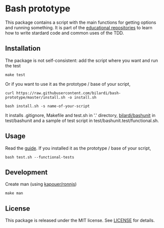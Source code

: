 # Bash prototype

This package contains a script with the main functions for getting options and running something.
It is part of the [educational repositories](https://github.com/pandle/materials) to learn how to write stardard code and common uses of the TDD.

## Installation

The package is not self-consistent: add the script where you want and run the test

    make test

Or if you want to use it as the prototype / base of your script, 

    curl https://raw.githubusercontent.com/bilardi/bash-prototype/master/install.sh -o install.sh
   
    bash install.sh -s name-of-your-script

It installs .gitignore, Makefile and test.sh in '.' directory, [bilardi/bashunit](https://github.com/bilardi/bashunit) in test/bashunit and a sample of test script in test/bashunit.test/functional.sh.

## Usage

Read the [guide](my-script.1.md).
If you installed it as the prototype / base of your script,

    bash test.sh --functional-tests

## Development

Create man (using [kapouer/ronnjs](https://github.com/kapouer/ronnjs))

    make man

## License

This package is released under the MIT license.  See [LICENSE](LICENSE) for details.

